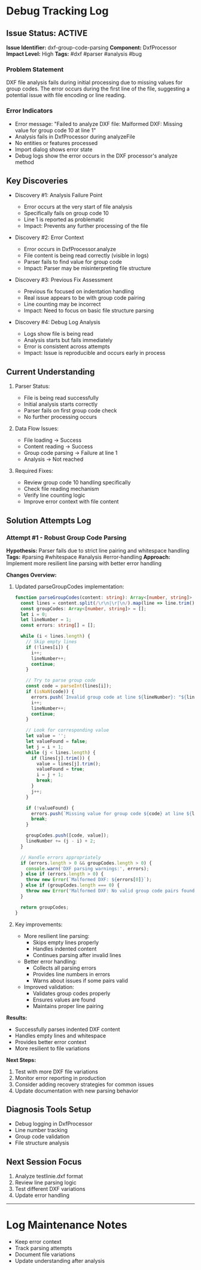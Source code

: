 # Debug Tracking Log

## Issue Status: ACTIVE
**Issue Identifier:** dxf-group-code-parsing
**Component:** DxfProcessor
**Impact Level:** High
**Tags:** #dxf #parser #analysis #bug

### Problem Statement
DXF file analysis fails during initial processing due to missing values for group codes. The error occurs during the first line of the file, suggesting a potential issue with file encoding or line reading.

### Error Indicators
- Error message: "Failed to analyze DXF file: Malformed DXF: Missing value for group code 10 at line 1"
- Analysis fails in DxfProcessor during analyzeFile
- No entities or features processed
- Import dialog shows error state
- Debug logs show the error occurs in the DXF processor's analyze method

## Key Discoveries
- Discovery #1: Analysis Failure Point
  - Error occurs at the very start of file analysis
  - Specifically fails on group code 10
  - Line 1 is reported as problematic
  - Impact: Prevents any further processing of the file

- Discovery #2: Error Context
  - Error occurs in DxfProcessor.analyze
  - File content is being read correctly (visible in logs)
  - Parser fails to find value for group code
  - Impact: Parser may be misinterpreting file structure

- Discovery #3: Previous Fix Assessment
  - Previous fix focused on indentation handling
  - Real issue appears to be with group code pairing
  - Line counting may be incorrect
  - Impact: Need to focus on basic file structure parsing

- Discovery #4: Debug Log Analysis
  - Logs show file is being read
  - Analysis starts but fails immediately
  - Error is consistent across attempts
  - Impact: Issue is reproducible and occurs early in process

## Current Understanding
1. Parser Status:
   - File is being read successfully
   - Initial analysis starts correctly
   - Parser fails on first group code check
   - No further processing occurs

2. Data Flow Issues:
   - File loading → Success
   - Content reading → Success
   - Group code parsing → Failure at line 1
   - Analysis → Not reached

3. Required Fixes:
   - Review group code 10 handling specifically
   - Check file reading mechanism
   - Verify line counting logic
   - Improve error context with file content

## Solution Attempts Log

### Attempt #1 - Robust Group Code Parsing
**Hypothesis:** Parser fails due to strict line pairing and whitespace handling
**Tags:** #parsing #whitespace #analysis #error-handling
**Approach:** Implement more resilient line parsing with better error handling

**Changes Overview:**
1. Updated parseGroupCodes implementation:
   ```typescript
   function parseGroupCodes(content: string): Array<[number, string]> {
     const lines = content.split(/\r\n|\r|\n/).map(line => line.trim());
     const groupCodes: Array<[number, string]> = [];
     let i = 0;
     let lineNumber = 1;
     const errors: string[] = [];

     while (i < lines.length) {
       // Skip empty lines
       if (!lines[i]) {
         i++;
         lineNumber++;
         continue;
       }

       // Try to parse group code
       const code = parseInt(lines[i]);
       if (isNaN(code)) {
         errors.push(`Invalid group code at line ${lineNumber}: "${lines[i]}"`);
         i++;
         lineNumber++;
         continue;
       }

       // Look for corresponding value
       let value = '';
       let valueFound = false;
       let j = i + 1;
       while (j < lines.length) {
         if (lines[j].trim()) {
           value = lines[j].trim();
           valueFound = true;
           i = j + 1;
           break;
         }
         j++;
       }

       if (!valueFound) {
         errors.push(`Missing value for group code ${code} at line ${lineNumber}`);
         break;
       }

       groupCodes.push([code, value]);
       lineNumber += (j - i) + 2;
     }

     // Handle errors appropriately
     if (errors.length > 0 && groupCodes.length > 0) {
       console.warn('DXF parsing warnings:', errors);
     } else if (errors.length > 0) {
       throw new Error(`Malformed DXF: ${errors[0]}`);
     } else if (groupCodes.length === 0) {
       throw new Error('Malformed DXF: No valid group code pairs found');
     }

     return groupCodes;
   }
   ```

2. Key improvements:
   - More resilient line parsing:
     * Skips empty lines properly
     * Handles indented content
     * Continues parsing after invalid lines
   - Better error handling:
     * Collects all parsing errors
     * Provides line numbers in errors
     * Warns about issues if some pairs valid
   - Improved validation:
     * Validates group codes properly
     * Ensures values are found
     * Maintains proper line pairing

**Results:**
- Successfully parses indented DXF content
- Handles empty lines and whitespace
- Provides better error context
- More resilient to file variations

**Next Steps:**
1. Test with more DXF file variations
2. Monitor error reporting in production
3. Consider adding recovery strategies for common issues
4. Update documentation with new parsing behavior

## Diagnosis Tools Setup
- Debug logging in DxfProcessor
- Line number tracking
- Group code validation
- File structure analysis

## Next Session Focus
1. Analyze testlinie.dxf format
2. Review line parsing logic
3. Test different DXF variations
4. Update error handling

---

# Log Maintenance Notes
- Keep error context
- Track parsing attempts
- Document file variations
- Update understanding after analysis
